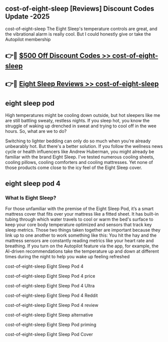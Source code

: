 ## cost-of-eight-sleep [Reviews​] Discount Codes Update -2025

cost-of-eight-sleep The Eight Sleep's temperature controls are great, and the vibrational alarm is really cool. But I could honestly give or take the Autopilot membership

## 👉🔴 [$500 Off Discount Codes >> cost-of-eight-sleep](http://download.freeplayer.one?title=cost-of-eight-sleep&ref=18-ES)

## 👉🔴 [Eight Sleep Reviews >> cost-of-eight-sleep](http://download.freeplayer.one?title=cost-of-eight-sleep&ref=18-ES)

## eight sleep pod

High temperatures might be cooling down outside, but hot sleepers like me are still battling sweaty, restless nights. If you sleep hot, you know the struggle of waking up drenched in sweat and trying to cool off in the wee hours. So, what are we to do?

Switching to lighter bedding can only do so much when you're already unbearably hot. But there's a better solution. If you follow the wellness news cycle or health influencers like Andrew Huberman, you might already be familiar with the brand Eight Sleep. I've tested numerous cooling sheets, cooling pillows, cooling comforters and cooling mattresses. Yet none of those products come close to the icy feel of the Eight Sleep cover.

## eight sleep pod 4

### What Is Eight Sleep?

For those unfamiliar with the premise of the Eight Sleep Pod, it’s a smart mattress cover that fits over your mattress like a fitted sheet. It has built-in tubing through which water travels to cool or warm the bed's surface to keep your core body temperature optimized and sensors that track key sleep metrics. Those two things taken together are important because they link up to one another to work something like this: You hit the hay and the mattress sensors are constantly reading metrics like your heart rate and breathing. If you turn on the Autopilot feature via the app, for example, the AI-driven recommendations take the temperature up and down at different times during the night to help you wake up feeling refreshed

cost-of-eight-sleep Eight Sleep Pod 4

cost-of-eight-sleep Eight Sleep Pod 4 price

cost-of-eight-sleep Eight Sleep Pod 4 Ultra

cost-of-eight-sleep Eight Sleep Pod 4 Reddit

cost-of-eight-sleep Eight Sleep Pod 4 review

cost-of-eight-sleep Eight Sleep alternative

cost-of-eight-sleep Eight Sleep Pod priming

cost-of-eight-sleep Eight Sleep Pod Cover